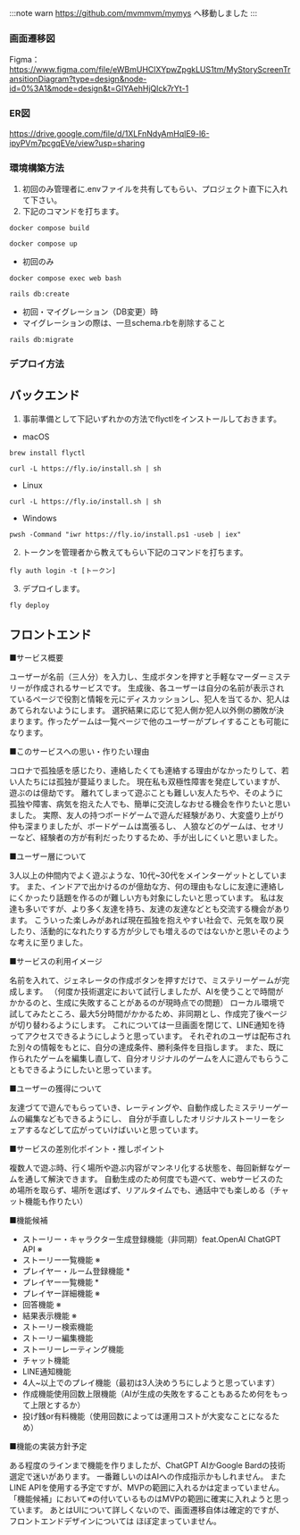 :::note warn
https://github.com/mvmmvm/mymys
へ移動しました
:::

### 画面遷移図
Figma：https://www.figma.com/file/eWBmUHClXYpwZpgkLUS1tm/MyStoryScreenTransitionDiagram?type=design&node-id=0%3A1&mode=design&t=GIYAehHjQlck7rYt-1

### ER図
https://drive.google.com/file/d/1XLFnNdyAmHqlE9-l6-ipyPVm7pcgqEVe/view?usp=sharing

### 環境構築方法

1. 初回のみ管理者に.envファイルを共有してもらい、プロジェクト直下に入れて下さい。
2. 下記のコマンドを打ちます。
```
docker compose build
```
```
docker compose up
```
- 初回のみ
```
docker compose exec web bash
```
```
rails db:create
```
- 初回・マイグレーション（DB変更）時
- マイグレーションの際は、一旦schema.rbを削除すること
```
rails db:migrate
```


### デプロイ方法
## バックエンド
1. 事前準備として下記いずれかの方法でflyctlをインストールしておきます。
- macOS
```
brew install flyctl
```
```
curl -L https://fly.io/install.sh | sh
```
- Linux
```
curl -L https://fly.io/install.sh | sh
```
- Windows
```
pwsh -Command "iwr https://fly.io/install.ps1 -useb | iex"
```


2. トークンを管理者から教えてもらい下記のコマンドを打ちます。
```
fly auth login -t [トークン]
```
3. デプロイします。
 ```
fly deploy
 ```
## フロントエンド

■サービス概要

ユーザーが名前（三人分）を入力し、生成ボタンを押すと手軽なマーダーミステリーが作成されるサービスです。
生成後、各ユーザーは自分の名前が表示されているページで役割と情報を元にディスカッションし、犯人を当てるか、犯人はあてられないようにします。
選択結果に応じて犯人側か犯人以外側の勝敗が決まります。作ったゲームは一覧ページで他のユーザーがプレイすることも可能になります。

■このサービスへの思い・作りたい理由

コロナで孤独感を感じたり、連絡したくても連絡する理由がなかったりして、若い人たちには孤独が蔓延りました。
現在私も双極性障害を発症していますが、遊ぶのは億劫です。
離れてしまって遊ぶことも難しい友人たちや、そのように孤独や障害、病気を抱えた人でも、簡単に交流しなおせる機会を作りたいと思いました。
実際、友人の持つボードゲームで遊んだ経験があり、大変盛り上がり仲も深まりましたが、ボードゲームは嵩張るし、
人狼などのゲームは、セオリーなど、経験者の方が有利だったりするため、手が出しにくいと思いました。

■ユーザー層について

3人以上の仲間内でよく遊ぶような、10代~30代をメインターゲットとしています。
また、インドアで出かけるのが億劫な方、何の理由もなしに友達に連絡しにくかったり話題を作るのが難しい方も対象にしたいと思っています。
私は友達も多いですが、より多く友達を持ち、友達の友達などとも交流する機会があります。
こういった楽しみがあれば現在孤独を抱えやすい社会で、元気を取り戻したり、活動的になれたりする方が少しでも増えるのではないかと思いそのような考えに至りました。

■サービスの利用イメージ

名前を入れて、ジェネレータの作成ボタンを押すだけで、ミステリーゲームが完成します。
（何度か技術選定において試行しましたが、AIを使うことで時間がかかるのと、生成に失敗することがあるのが現時点での問題）
ローカル環境で試してみたところ、最大5分時間がかかるため、非同期とし、作成完了後ページが切り替わるようにします。
これについては一旦画面を閉じて、LINE通知を待ってアクセスできるようにしようと思っています。
それぞれのユーザは配布された別々の情報をもとに、自分の達成条件、勝利条件を目指します。
また、既に作られたゲームを編集し直して、自分オリジナルのゲームを人に遊んでもらうこともできるようにしたいと思っています。

■ユーザーの獲得について

友達づてで遊んでもらっていき、レーティングや、自動作成したミステリーゲームの編集などもできるようにし、
自分が手直ししたオリジナルストーリーをシェアするなどして広がっていけばいいと思っています。

■サービスの差別化ポイント・推しポイント

複数人で遊ぶ時、行く場所や遊ぶ内容がマンネリ化する状態を、毎回新鮮なゲームを通して解決できます。
自動生成のため何度でも遊べて、webサービスのため場所を取らず、場所を選ばず、リアルタイムでも、通話中でも楽しめる（チャット機能も作りたい）

■機能候補

* ストーリー・キャラクター生成登録機能（非同期）feat.OpenAI ChatGPT API ※
* ストーリー一覧機能 ※
* プレイヤー・ルーム登録機能 *
* プレイヤー一覧機能 *
* プレイヤー詳細機能 ※
* 回答機能 ※
* 結果表示機能 ※
* ストーリー検索機能
* ストーリー編集機能
* ストーリーレーティング機能
* チャット機能
* LINE通知機能
* 4人~以上でのプレイ機能（最初は3人決めうちにしようと思っています）
* 作成機能使用回数上限機能（AIが生成の失敗をすることもあるため何をもって上限とするか）
* 投げ銭or有料機能（使用回数によっては運用コストが大変なことになるため）

■機能の実装方針予定

ある程度のラインまで機能を作りましたが、ChatGPT AIかGoogle Bardの技術選定で迷いがあります。
一番難しいのはAIへの作成指示かもしれません。
またLINE APIを使用する予定ですが、MVPの範囲に入れるかは定まっていません。
「機能候補」において※の付いているものはMVPの範囲に確実に入れようと思っています。
あとはUIについて詳しくないので、画面遷移自体は確定的ですが、フロントエンドデザインについては
ほぼ定まっていません。
